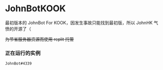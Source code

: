 # JohnBotKOOK
最初版本的 JohnBot For KOOK，因发生事故只能找到最初版，所以 JohnHK 气愤的开源了（

~~为节省服务器资源而使用 replit 托管~~

### 正在运行的实例
`JohnBot#4339`
